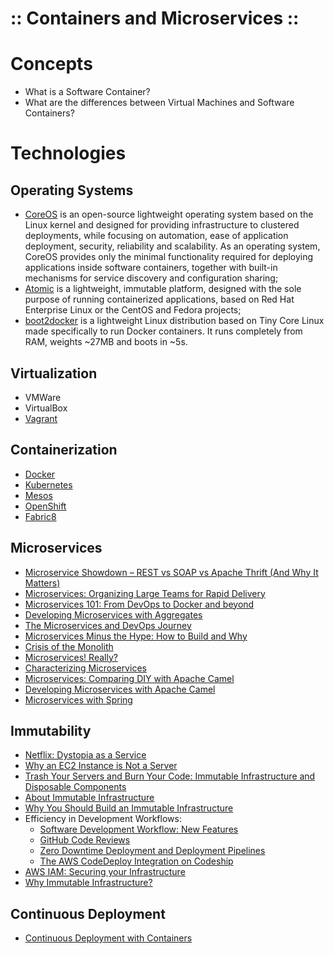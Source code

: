 ﻿:: Containers and Microservices ::
==================================

# Concepts

- What is a Software Container?
- What are the differences between Virtual Machines and Software Containers?

# Technologies

## Operating Systems

- [CoreOS](https://coreos.com/) is an open-source lightweight operating system based on the Linux kernel and designed for providing infrastructure to clustered deployments, while focusing on automation, ease of application deployment, security, reliability and scalability. As an operating system, CoreOS provides only the minimal functionality required for deploying applications inside software containers, together with built-in mechanisms for service discovery and configuration sharing;
- [Atomic](https://www.projectatomic.io/) is a lightweight, immutable platform, designed with the sole purpose of running containerized applications, based on Red Hat Enterprise Linux or the CentOS and Fedora projects;
- [boot2docker](http://boot2docker.io/) is a lightweight Linux distribution based on Tiny Core Linux made specifically to run Docker containers. It runs completely from RAM, weights ~27MB and boots in ~5s.

## Virtualization

- VMWare
- VirtualBox
- [Vagrant](https://www.vagrantup.com/)

## Containerization

- [Docker](Docker.md)
- [Kubernetes](Kubernetes.md)
- [Mesos](Mesos.md)
- [OpenShift](OpenShift.md)
- [Fabric8](Fabric8.md)

## Microservices

- [Microservice Showdown – REST vs SOAP vs Apache Thrift (And Why It Matters)](http://nordicapis.com/microservice-showdown-rest-vs-soap-vs-apache-thrift-and-why-it-matters/)
- [Microservices: Organizing Large Teams for Rapid Delivery](http://www.slideshare.net/Pivotal/microservices-organizing-large-teams-for-rapid-delivery)
- [Microservices 101: From DevOps to Docker and beyond](http://www.slideshare.net/dberkholz/microservices-101-from-devops-to-docker-and-beyond)
- [Developing Microservices with Aggregates](http://www.slideshare.net/SpringCentral/developing-microservices-with-aggregates)
- [The Microservices and DevOps Journey](http://www.slideshare.net/InfoQ/the-microservices-and-devops-journey)
- [Microservices Minus the Hype: How to Build and Why](http://www.slideshare.net/HecklerMark/microservices-minus-the-hype-how-to-build-and-why)
- [Crisis of the Monolith](http://www.sixtree.com.au/articles/2014/crisis-of-the-monolith/)
- [Microservices! Really?](http://www.sixtree.com.au/articles/2014/microservices-really/)
- [Characterizing Microservices](http://www.sixtree.com.au/articles/2014/microservices-characterised/)
- [Microservices: Comparing DIY with Apache Camel](http://developers.redhat.com/blog/2016/11/07/microservices-comparing-diy-with-apache-camel/)
- [Developing Microservices with Apache Camel](http://www.slideshare.net/davsclaus/developing-microservices-with-apache-camel)
- [Microservices with Spring](https://spring.io/blog/2015/07/14/microservices-with-spring)

## Immutability

- [Netflix: Dystopia as a Service](https://www.infoq.com/news/2013/05/dystopia-as-a-service)
- [Why an EC2 Instance is Not a Server](http://www.rightbrainnetworks.com/blog/why-an-ec2-instance-isnt-a-server/)
- [Trash Your Servers and Burn Your Code: Immutable Infrastructure and Disposable Components](http://chadfowler.com/2013/06/23/immutable-deployments.html)
- [About Immutable Infrastructure](https://blog.codeship.com/immutable-deployments/)
- [Why You Should Build an Immutable Infrastructure](https://blog.codeship.com/immutable-infrastructure/)
- Efficiency in Development Workflows:
    - [Software Development Workflow: New Features](http://blog.codeship.com/software-development-workflow-new-feature/)
    - [GitHub Code Reviews](http://blog.codeship.com/github-code-review/)
    - [Zero Downtime Deployment and Deployment Pipelines](http://blog.codeship.com/zero-downtime-deployment/)
    - [The AWS CodeDeploy Integration on Codeship](https://blog.codeship.com/aws-codedeploy-codeship/)
- [AWS IAM: Securing your Infrastructure](https://blog.codeship.com/aws-iam-security/)
- [Why Immutable Infrastructure?](https://boxfuse.com/learn/why.html)

## Continuous Deployment

- [Continuous Deployment with Containers](https://www.infoq.com/articles/continuous-deployment-containers)
